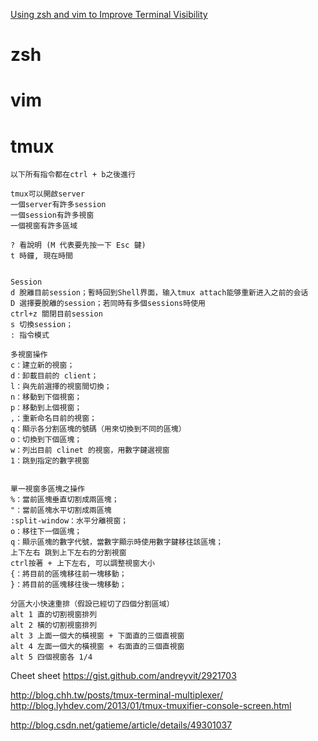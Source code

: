 [Using zsh and vim to Improve Terminal Visibility](http://mayurrokade.com/blog/using-zsh-and-vim-to-improve-terminal-visibility/)



# zsh



# vim



# tmux

```
以下所有指令都在ctrl + b之後進行

tmux可以開啟server
一個server有許多session
一個session有許多視窗
一個視窗有許多區域

? 看說明 (M 代表要先按一下 Esc 鍵)
t 時鐘, 現在時間


Session
d 脫離目前session；暫時回到Shell界面，输入tmux attach能够重新进入之前的会话
D 選擇要脫離的session；若同時有多個sessions時使用
ctrl+z 關閉目前session
s 切換session；
: 指令模式

多視窗操作
c：建立新的視窗；
d：卸載目前的 client；
l：與先前選擇的視窗間切換；
n：移動到下個視窗；
p：移動到上個視窗；
,：重新命名目前的視窗；
q：顯示各分割區塊的號碼（用來切換到不同的區塊）
o：切換到下個區塊；
w：列出目前 clinet 的視窗，用數字鍵選視窗
1：跳到指定的數字視窗


單一視窗多區塊之操作
%：當前區塊垂直切割成兩區塊；
"：當前區塊水平切割成兩區塊
:split-window：水平分離視窗；
o：移往下一個區塊；
q：顯示區塊的數字代號，當數字顯示時使用數字鍵移往該區塊；
上下左右 跳到上下左右的分割視窗
ctrl按著 + 上下左右, 可以調整視窗大小
{：將目前的區塊移往前一塊移動；
}：將目前的區塊移往後一塊移動；

分區大小快速重排（假設已經切了四個分割區域）
alt 1 直的切割視窗排列
alt 2 橫的切割視窗排列
alt 3 上面一個大的橫視窗 + 下面直的三個直視窗
alt 4 左面一個大的橫視窗 + 右面直的三個直視窗
alt 5 四個視窗各 1/4

```

Cheet sheet
https://gist.github.com/andreyvit/2921703


http://blog.chh.tw/posts/tmux-terminal-multiplexer/
http://blog.lyhdev.com/2013/01/tmux-tmuxifier-console-screen.html

http://blog.csdn.net/gatieme/article/details/49301037



